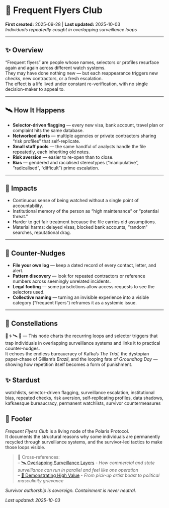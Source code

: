 # 🛫 Frequent Flyers Club  
**First created:** 2025-09-28 | **Last updated:** 2025-10-03  
*Individuals repeatedly caught in overlapping surveillance loops*

---

## ✨ Overview  

“Frequent flyers” are people whose names, selectors or profiles resurface again and again across different watch systems.  
They may have done nothing new — but each reappearance triggers new checks, new contractors, or a fresh escalation.  
The effect is a life lived under constant re-verification, with no single decision-maker to appeal to.  

---

## 🛰️ How It Happens  

- **Selector-driven flagging** — every new visa, bank account, travel plan or complaint hits the same database.  
- **Networked alerts** — multiple agencies or private contractors sharing “risk profiles” that self-replicate.  
- **Small staff pools** — the same handful of analysts handle the file repeatedly, each inheriting old notes.  
- **Risk aversion** — easier to re-open than to close.  
- **Bias** — gendered and racialised stereotypes (“manipulative”, “radicalised”, “difficult”) prime escalation.  

---

## 🌱 Impacts  

- Continuous sense of being watched without a single point of accountability.  
- Institutional memory of the person as “high maintenance” or “potential threat.”  
- Harder to get fair treatment because the file carries old assumptions.  
- Material harms: delayed visas, blocked bank accounts, “random” searches, reputational drag.  

---

## 🧰 Counter-Nudges  

- **File your own log** — keep a dated record of every contact, letter, and alert.  
- **Pattern discovery** — look for repeated contractors or reference numbers across seemingly unrelated incidents.  
- **Legal footing** — some jurisdictions allow access requests to see the selectors used.  
- **Collective naming** — turning an invisible experience into a visible category (“frequent flyers”) reframes it as a systemic issue.  

---

## 🌌 Constellations  

🧿 🌀 🛰️ 🌱 — This node charts the recurring loops and selector triggers that trap individuals in overlapping surveillance systems and links it to practical counter-nudges.  
It echoes the endless bureaucracy of Kafka’s *The Trial*, the dystopian paper-chase of Gilliam’s *Brazil*, and the looping fate of *Groundhog Day* — showing how repetition itself becomes a form of punishment.  

## ✨ Stardust  

watchlists, selector-driven flagging, surveillance escalation, institutional bias, repeated checks, risk aversion, self-replicating profiles, data shadows, kafkaesque bureaucracy, permanent watchlists, survivor countermeasures


## 🏮 Footer  

*Frequent Flyers Club* is a living node of the Polaris Protocol.  
It documents the structural reasons why some individuals are permanently recycled through surveillance systems, and the survivor-led tactics to make those loops visible.  

> 📡 Cross-references:  
> – [🛰️ Overlapping Surveillance Layers](./🛰️_overlapping_surveillance_layers.md) - *How commercial and state surveillance can run in parallel and feel like one operation*  
> – [🌹 Demonstrating High Value](../../Big_Picture_Protocols/🪬_Radicalisation_Extremism/🌹_Demonstrating_High_Value/README.md) - *From pick-up artist boast to political masculinity grievance*  

*Survivor authorship is sovereign. Containment is never neutral.*

_Last updated: 2025-10-03_
